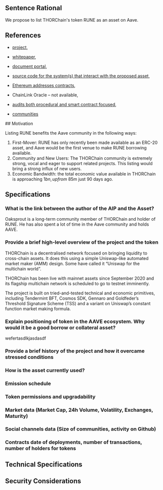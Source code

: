 ## Sentence Rational

We propose to list THORChain's token RUNE as an asset on Aave.

## References

- [project](https://thorchain.org),

- [whitepaper](https://rebase.foundation/network/thorchain/specification-document-walkthrough/whitepaper),

- [document portal](https://github.com/thorchain/Resources),

- [source code for the system(s) that interact with the proposed asset](https://gitlab.com/thorchain),

- [Ethereum addresses contracts](https://etherscan.io/address/0x3155ba85d5f96b2d030a4966af206230e46849cb),

- ChainLink Oracle – not available,

- [audits both procedural and smart contract focused](https://github.com/thorchain/Resources/tree/master/Audits),

- [communities](https://t.me/thorchain_org)

## Motivation

Listing RUNE benefits the Aave community in the following ways:

1. First-Mover: RUNE has only recently been made available as an ERC-20 asset, and Aave would be the first venue to make RUNE borrowing available.
2. Community and New Users: The THORChain community is extremely strong, vocal and eager to support related projects. This listing would bring a strong influx of new users.
3. Economic Bandwidth: the total economic value available in THORChain is approaching $1bn, up from ~$85m just 90 days ago.

## Specifications

### What is the link between the author of the AIP and the Asset?

Oaksprout is a long-term community member of THORChain and holder of RUNE. He has also spent a lot of time in the Aave community and holds AAVE.

### Provide a brief high-level overview of the project and the token
THORChain is a decentralised network focused on bringing liquidity to cross-chain assets. It does this using a simple Uniswap-like automated market maker (AMM) design. Some have called it “Uniswap for the multichain world”.

THORChain has been live with mainnet assets since September 2020 and its flagship multichain network is scheduled to go to testnet imminently.

The project is built on tried-and-tested technical and economic primitives, including Tendermint BFT, Cosmos SDK, Gennaro and Goldfeder’s Threshold Signature Scheme (TSS) and a variant on Uniswap’s constant function market making formula.

### Explain positioning of token in the AAVE ecosystem. Why would it be a good borrow or collateral asset?
wefertasdlkjasdasdf

### Provide a brief history of the project and how it overcame stressed conditions

### How is the asset currently used?

### Emission schedule

### Token permissions and upgradability

### Market data (Market Cap, 24h Volume, Volatility, Exchanges, Maturity)

### Social channels data (Size of communities, activity on Github)

### Contracts date of deployments, number of transactions, number of holders for tokens

## Technical Specifications

## Security Considerations
